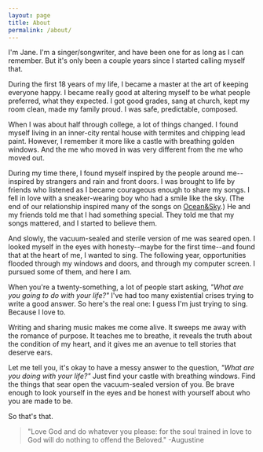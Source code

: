 ```yaml
---
layout: page
title: About
permalink: /about/
---
```

I'm Jane. I'm a singer/songwriter, and have been one for as long as I can remember. But it's only been a couple years since I started calling myself that.

During the first 18 years of my life, I became a master at the art of keeping everyone happy. I became really good at altering myself to be what people preferred, what they expected. I got good grades, sang at church, kept my room clean, made my family proud. I was safe, predictable, composed.

When I was about half through college, a lot of things changed. I found myself living in an inner-city rental house with termites and chipping lead paint. However, I remember it more like a castle with breathing golden windows. And the me who moved in was very different from the me who moved out.

During my time there, I found myself inspired by the people around me--inspired by strangers and rain and front doors. I was brought to life by friends who listened as I became courageous enough to share my songs. I fell in love with a sneaker-wearing boy who had a smile like the sky. (The end of our relationship inspired many of the songs on [Ocean&Sky](http://www.noisetrade.com/janemarczewski/oceansky).) He and my friends told me that I had something special. They told me that my songs mattered, and I started to believe them.

And slowly, the vacuum-sealed and sterile version of me was seared open. I looked myself in the eyes with honesty--maybe for the first time--and found that at the heart of me, I wanted to sing. The following year, opportunities flooded through my windows and doors, and through my computer screen. I pursued some of them, and here I am.

When you're a twenty-something, a lot of people start asking, _"What are you going to do with your life?"_ I've had too many existential crises trying to write a good answer. So here's the real one: I guess I'm just trying to sing. Because I love to.

Writing and sharing music makes me come alive. It sweeps me away with the romance of purpose. It teaches me to breathe, it reveals the truth about the condition of my heart, and it gives me an avenue to tell stories that deserve ears.

Let me tell you, it's okay to have a messy answer to the question, _"What are you doing with your life?"_ Just find your castle with breathing windows. Find the things that sear open the vacuum-sealed version of you. Be brave enough to look yourself in the eyes and be honest with yourself about who you are made to be.

So that's that.

> "Love God and do whatever you please: for the soul trained in love to God will do nothing to offend the Beloved." -Augustine
